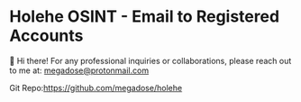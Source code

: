 # **Holehe OSINT - Email to Registered Accounts**
👋 Hi there! For any professional inquiries or collaborations, please reach out to me at:
megadose@protonmail.com

Git Repo:https://github.com/megadose/holehe
